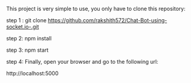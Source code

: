 This project is very simple to use, you only have to clone this repository:

step 1 : git clone https://github.com/rakshith572/Chat-Bot-using-socket.io-.git

step 2: npm install

step 3: npm start

step 4: Finally, open your browser and go to the following url:

http://localhost:5000
